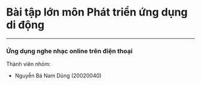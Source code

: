# Bài tập lớn môn Phát triển ứng dụng di động
***
### Ứng dụng nghe nhạc online trên điện thoại
Thành viên nhóm:
- Nguyễn Bá Nam Dũng (20020040)
